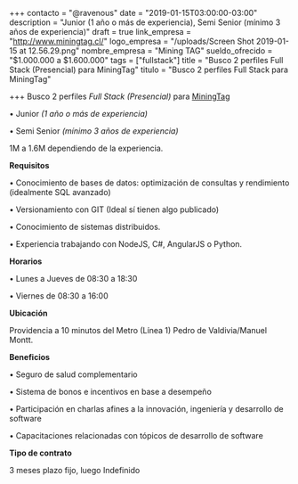 +++
contacto = "@ravenous"
date = "2019-01-15T03:00:00-03:00"
description = "Junior (1 año o más de experiencia),  Semi Senior (mínimo 3 años de experiencia)"
draft = true
link_empresa = "http://www.miningtag.cl/"
logo_empresa = "/uploads/Screen Shot 2019-01-15 at 12.56.29.png"
nombre_empresa = "Mining TAG"
sueldo_ofrecido = "$1.000.000 a $1.600.000"
tags = ["fullstack"]
title = "Busco 2 perfiles Full Stack (Presencial) para MiningTag"
titulo = "Busco 2 perfiles Full Stack para MiningTag"

+++
Busco 2 perfiles _Full Stack_ _(Presencial)_ para [MiningTag](www.miningtag.cl)

• Junior _(1 año o más de experiencia)_

• Semi Senior _(mínimo 3 años de experiencia)_

1M a 1.6M dependiendo de la experiencia.

**Requisitos**

• Conocimiento de bases de datos: optimización de consultas y rendimiento (idealmente SQL avanzado)

• Versionamiento con GIT (Ideal sí tienen algo publicado)

• Conocimiento de sistemas distribuidos.

• Experiencia trabajando con NodeJS, C#, AngularJS o Python.

**Horarios**

• Lunes a Jueves de 08:30 a 18:30

• Viernes de 08:30 a 16:00

**Ubicación**

Providencia a 10 minutos del Metro (Línea 1) Pedro de Valdivia/Manuel Montt.

**Beneficios**

• Seguro de salud complementario

• Sistema de bonos e incentivos en base a desempeño

• Participación en charlas afines a la innovación, ingeniería y desarrollo de software

• Capacitaciones relacionadas con tópicos de desarrollo de software

**Tipo de contrato**

3 meses plazo fijo, luego Indefinido